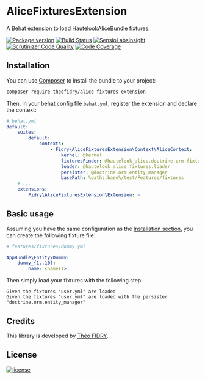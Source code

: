 AliceFixturesExtension
======================

A [Behat extension](http://behat.org) to load [HautelookAliceBundle](https://github.com/hautelook/AliceBundle) fixtures.

[![Package version](http://img.shields.io/packagist/v/theofidry/alice-fixtures-extension.svg?style=flat-square)](https://packagist.org/packages/theofidry/alice-fixtures-extension)
[![Build Status](https://img.shields.io/travis/theofidry/AliceFixturesExtension.svg?branch=master&style=flat-square)](https://travis-ci.org/theofidry/AliceFixturesExtension?branch=master)
[![SensioLabsInsight](https://img.shields.io/sensiolabs/i/3a633c53-a83d-47d4-aeb5-d3675aa4853d.svg?style=flat-square)](https://insight.sensiolabs.com/projects/3a633c53-a83d-47d4-aeb5-d3675aa4853d)
[![Scrutinizer Code Quality](https://img.shields.io/scrutinizer/g/theofidry/AliceFixturesExtension.svg?style=flat-square)](https://scrutinizer-ci.com/g/theofidry/AliceFixturesExtension/?branch=master)
[![Code Coverage](https://img.shields.io/scrutinizer/coverage/g/theofidry/AliceFixturesExtension.svg?b=master&style=flat-square)](https://scrutinizer-ci.com/g/theofidry/AliceFixturesExtension/?branch=master)


## Installation

You can use [Composer](https://getcomposer.org/) to install the bundle to your project:

```bash
composer require theofidry/alice-fixtures-extension
```

Then, in your behat config file `behat.yml`, register the extension and declare the context:

```yaml
# behat.yml
default:
    suites:
        default:
            contexts:
                - Fidry\AliceFixturesExtension\Context\AliceContext:
                    kernel: @kernel
                    fixturesFinder: @hautelook_alice.doctrine.orm.fixtures_finder
                    loader: @hautelook_alice.fixtures.loader
                    persister: @doctrine.orm.entity_manager
                    basePath: %paths.base%/test/Features/fixtures
    # ...
    extensions:
        Fidry\AliceFixturesExtension\Extension: ~
```


## Basic usage

Assuming you have the same configuration as the [Installation section](#Installation), you can create the following
fixture file:

```yaml
# features/fixtures/dummy.yml

AppBundle\Entity\Dummy:
    dummy_{1..10}:
        name: <name()>
```

Then simply load your fixtures with the following step:

```gherkin
Given the fixtures "user.yml" are loaded
Given the fixtures "user.yml" are loaded with the persister "doctrine.orm.entity_manager"
```


## Credits

This library is developed by [Théo FIDRY](https://github.com/theofidry).


## License

[![license](https://img.shields.io/badge/license-MIT-red.svg?style=flat-square)](LICENSE)
